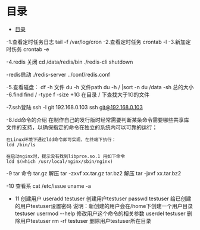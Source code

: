 # 目录
- [目录](../readme.md)

-1.查看定时任务日志
	tail -f /var/log/cron
-2.查看定时任务
	crontab -l
-3.新加定时伤务
	crontab -e

-4.redis 关闭
	cd /data/redis/bin
	./redis-cli shutdown
	
-redis启动
	./redis-server  ../conf/redis.conf

-5.查看磁盘：
 	df -h
	 文件  du -h 文件path   du -h  / |sort -n
	du  /data    -sh  总的大小
-6.find
	find  /   -type f -size +1G  在目录 / 下查找大于1G的文件

-7.ssh登陆
	ssh -l git 192.168.0.103
	ssh git@192.168.0.103

-8.ldd命令的介绍
	在制作自己的发行版时经常需要判断某条命令需要哪些共享库文件的支持，以确保指定的命令在独立的系统内可以可靠的运行；

	在Linux环境下通过ldd命令即可实现，在终端下执行：
	ldd /bin/ls

	在启动nginx时，提示没有找到libprce.so.1 用如下命令
	ldd $(which /usr/local/nginx/sbin/nginx)

-9 tar 命令
 tar.gz 解压 tar -zxvf xx.tar.gz
 tar.bz2 解压 tar -jxvf xx.tar.bz2

 -10 查看系
    cat /etc/issue
    uname -a
 - 11 创建用户
    useradd testuser 创建用户testuser
    passwd testuser 给已创建的用户testuser设置密码
    说明：新创建的用户会在/home下创建一个用户目录testuser
	usermod --help 修改用户这个命令的相关参数
	userdel testuser 删除用户testuser
	rm -rf testuser 删除用户testuser所在目录
